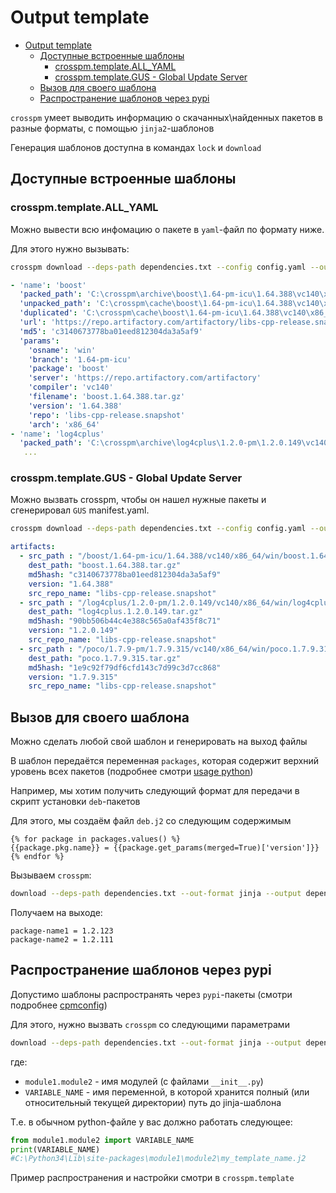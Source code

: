 Output template
===============
<!--ts-->
   * [Output template](#output-template)
      * [Доступные встроенные шаблоны](#доступные-встроенные-шаблоны)
         * [crosspm.template.ALL_YAML](#crosspmtemplateall_yaml)
         * [crosspm.template.GUS - Global Update Server](#crosspmtemplategus---global-update-server)
      * [Вызов для своего шаблона](#вызов-для-своего-шаблона)
      * [Распространение шаблонов через pypi](#распространение-шаблонов-через-pypi)
<!--te-->

`crosspm` умеет выводить информацию о скачанных\найденных пакетов в разные форматы, с помощью `jinja2`-шаблонов

Генерация шаблонов доступна в командах `lock` и `download`


## Доступные встроенные шаблоны
### crosspm.template.ALL_YAML
Можно вывести всю инфомацию о пакете в `yaml`-файл по формату ниже.

Для этого нужно вызывать:
```bash
crosspm download --deps-path dependencies.txt --config config.yaml --out-format jinja --output yaml.yaml --output-template crosspm.template.ALL_YAML
```

```yaml
- 'name': 'boost'
  'packed_path': 'C:\crosspm\archive\boost\1.64-pm-icu\1.64.388\vc140\x86_64\win\boost.1.64.388.tar.gz'
  'unpacked_path': 'C:\crosspm\cache\boost\1.64-pm-icu\1.64.388\vc140\x86_64\win'
  'duplicated': 'C:\crosspm\cache\boost\1.64-pm-icu\1.64.388\vc140\x86_64\win'
  'url': 'https://repo.artifactory.com/artifactory/libs-cpp-release.snapshot/boost/1.64-pm-icu/1.64.388/vc140/x86_64/win/boost.1.64.388.tar.gz'
  'md5': 'c3140673778ba01eed812304da3a5af9'
  'params':
    'osname': 'win'
    'branch': '1.64-pm-icu'
    'package': 'boost'
    'server': 'https://repo.artifactory.com/artifactory'
    'compiler': 'vc140'
    'filename': 'boost.1.64.388.tar.gz'
    'version': '1.64.388'
    'repo': 'libs-cpp-release.snapshot'
    'arch': 'x86_64'
- 'name': 'log4cplus'
  'packed_path': 'C:\crosspm\archive\log4cplus\1.2.0-pm\1.2.0.149\vc140\x86_64\win\log4cplus.1.2.0.149.tar.gz'
   ...
```
### crosspm.template.GUS - Global Update Server
Можно вызвать crosspm, чтобы он нашел нужные пакеты и сгенерировал `GUS` manifest.yaml.

```bash
crosspm download --deps-path dependencies.txt --config config.yaml --out-format jinja --output yaml.yaml --output-template crosspm.template.GUS
```

```yaml
artifacts:
  - src_path : "/boost/1.64-pm-icu/1.64.388/vc140/x86_64/win/boost.1.64.388.tar.gz"
    dest_path: "boost.1.64.388.tar.gz"
    md5hash: "c3140673778ba01eed812304da3a5af9"
    version: "1.64.388"
    src_repo_name: "libs-cpp-release.snapshot"
  - src_path : "/log4cplus/1.2.0-pm/1.2.0.149/vc140/x86_64/win/log4cplus.1.2.0.149.tar.gz"
    dest_path: "log4cplus.1.2.0.149.tar.gz"
    md5hash: "90bb506b44c4e388c565a0af435f8c71"
    version: "1.2.0.149"
    src_repo_name: "libs-cpp-release.snapshot"
  - src_path : "/poco/1.7.9-pm/1.7.9.315/vc140/x86_64/win/poco.1.7.9.315.tar.gz"
    dest_path: "poco.1.7.9.315.tar.gz"
    md5hash: "1e9c92f79df6cfd143c7d99c3d7cc868"
    version: "1.7.9.315"
    src_repo_name: "libs-cpp-release.snapshot"
```

## Вызов для своего шаблона
Можно сделать любой свой шаблон и генерировать на выход файлы

В шаблон передаётся переменная `packages`, которая содержит верхний уровень всех пакетов (подробнее смотри [usage python](../usage/USAGE-PYTHON))

Например, мы хотим получить следующий формат для передачи в скрипт установки `deb`-пакетов

Для этого, мы создаём файл `deb.j2` со следующим содержимым

```
{% for package in packages.values() %}
{{package.pkg.name}} = {{package.get_params(merged=True)['version']}}
{% endfor %}
```

Вызываем `crosspm`:

```bash
download --deps-path dependencies.txt --out-format jinja --output depends.txt --output-template /path/to/template/deb.j2
```

Получаем на выходе:

```
package-name1 = 1.2.123
package-name2 = 1.2.111
```


## Распространение шаблонов через pypi
Допустимо шаблоны распространять через `pypi`-пакеты (смотри подробнее [cpmconfig](../cpmconfig))

Для этого, нужно вызвать `crosspm` со следующими параметрами

```bash
download --deps-path dependencies.txt --out-format jinja --output depends.txt --output-template module1.module2.VARIABLE_NAME
```

где:
- `module1.module2` - имя модулей (с файлами `__init__.py`)
- `VARIABLE_NAME` - имя переменной, в которой хранится полный (или относительный текущей директории) путь до jinja-шаблона

Т.е. в обычном python-файле у вас должно работать следующее:
```python
from module1.module2 import VARIABLE_NAME
print(VARIABLE_NAME)
#C:\Python34\Lib\site-packages\module1\module2\my_template_name.j2
```

Пример распространения и настройки смотри в `crosspm.template`
